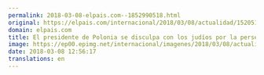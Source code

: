 ```yaml
---
permalink: 2018-03-08-elpais.com--1852990518.html
original: https://elpais.com/internacional/2018/03/08/actualidad/1520511643_221627.html#?ref=rss&format=simple&link=link
domain: elpais.com
title: El presidente de Polonia se disculpa con los judíos por la persecución de 1968
image: https://ep00.epimg.net/internacional/imagenes/2018/03/08/actualidad/1520511643_221627_1520512217_rrss_normal.jpg
date: 2018-03-08 12:56:17
translations: en
---
```


